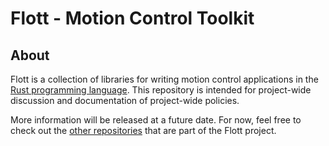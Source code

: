 # Flott - Motion Control Toolkit

## About

Flott is a collection of libraries for writing motion control applications in the [Rust programming language][Rust]. This repository is intended for project-wide discussion and documentation of project-wide policies.

More information will be released at a future date. For now, feel free to check out the [other repositories][Flott] that are part of the Flott project.

[Rust]: https://www.rust-lang.org/
[Flott]: https://github.com/flott-motion

